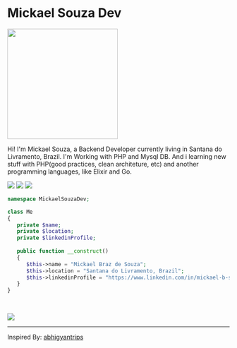 <h1>
  <b>Mickael Souza Dev</b>
</h1>

<img src="https://mickaelsouzadev.github.io/img/octocat-1676051050333.png" width="250">

Hi! I'm Mickael Souza, a Backend Developer currently living in Santana do Livramento, Brazil. I'm Working with PHP and Mysql DB.
And i learning new stuff with PHP(good practices, clean architeture, etc) and another programming languages, like Elixir and Go.


<p>
  <img src="https://img.shields.io/badge/PHP-777BB4?style=for-the-badge&logo=php&logoColor=white">
  <img src="https://img.shields.io/badge/Git-E34F26?style=for-the-badge&logo=git&logoColor=white">
  <img src="https://img.shields.io/badge/MySQL-00000F?style=for-the-badge&logo=mysql&logoColor=white">
</p>

```php
namespace MickaelSouzaDev;

class Me
{
   private $name;
   private $location;
   private $linkedinProfile;
   
   public function __construct()
   {
      $this->name = "Mickael Braz de Souza";
      $this->location = "Santana do Livramento, Brazil";
      $this->linkedinProfile = "https://www.linkedin.com/in/mickael-b-souza/";
   }
}
    
 
```

  <a href="https://open.spotify.com/user/22obtwqmgctpb476gd7po7mdi">
    <img src="https://spotify-github-profile.vercel.app/api/view?uid=22obtwqmgctpb476gd7po7mdi&cover_image=true&theme=novatorem&bar_color=53b14f&bar_color_cover=false">
  </a>


------

Inspired By: [abhigyantrips](https://github.com/abhigyantrips)



